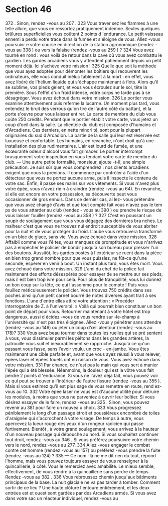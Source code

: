 # Section 46

372 . Sinon, rendez -vous au 207 .
323
Vous traver sez les flammes à une telle allure, que vous en
ressortez pratiquement indemne. Seules quelques brûlures
superficielles vous coûtent 2 points d 'endurance.  Le petit
vaisseau ennemi a perdu votre trace dans la fumée et s'éloigne de
vous. Allez -vous poursuivr e votre course en direction de la
station agronomique (rendez -vous au 338 ) ou vers la falaise
(rendez -vous au 259 ) ?
324
Vous avez tourné en rond : vous voilà de retour dans la cave où
vous avez combattu  le gardien. Les gardes arcadiens vous y
attendent patiemment depuis un petit moment déjà. Ici s'achève
votre mission !
325
Quelle que soit la méthode que vous ayez adoptée pour démonter
les boîtiers qui recouvrent les ordinateurs, elle vous conduit
inéluc tablement à la mort : en effet, vous avez libéré de l'hélium
liquide qui  s'échappe maintenant à flots. Alors qu'il se sublime,
vos pieds gèlent, et vous vous écroulez sur le sol, tête la première.
Sous l'effet d'un froid intense, votre corps ne tarde pas à  se
désagréger. Vous avez échoué dans votre mission.
326
Le portier vous examine attentivement puis referme la lucarne.
Un moment plus tard, vous entendez le bruit des verrous qu'on
tire de l'autre côté du battant, et la porte s'ouvre pour vous
laisser ent rer. La carte de membre du club vous coûte 250
crédits. Pendant que le portier établit votre carte, vous jetez un
coup d'oeil dans la salle. La clientèle du club est composée
d'humains et d'Arcadiens. Ces derniers, en nette minori té, sont
pour la plupart originaires du sud d'Arcadion. La partie de la
salle qui leur est réservée est luxueuse et confortable. Les
humains, en revanche, n'ont droit qu'à une installation des plus
rudimentaires. L'air est lourd de fumée, et une écœurante odeur
d'alcool vous fait grimacer. Le portier interrompt brusquement
votre inspection en vous tendant votre carte de membre du club.
— Une autre petite formalité, monsieur, ajoute -t-il, une simple
précaution. Je suis sûr que vous comprendrez : nos clients
arcadiens exigent que nous la prenions.
Il commence par contrôler à l'aide d'un détecteur que vous ne
portez aucune arme, puis il inspecte le contenu de votre sac.
Enfin, il passe ses mains sur vos vêtements. Si vous n'avez plus
votre épée, vous n'avez rie n à craindre (rendez -vous au 64). En
revanche, si elle est encore en votre possession, sa découverte
peut vous occasionner de gros ennuis. Dans ce dernier cas, al lez-
vous prétendre que vous avez  changé d'avis et que tout compte
fait vous n'avez pas le tem ps de vous attarder au club (rendez -
vous au 390 ) ou prendre le risque de vous laisser fouiller
(rendez -vous au 358 ) ?
327
C'est en poussant un soupir de soulagement que vous vous
dégagez des dernières bra nches. Le malheur c'est que vous ne
trouvez nul endroit susceptible de vous abriter pour la nuit et de
vous protéger du froid. L'aube vous retrouvera transformé en un
bloc de glace, sans vie. Vous avez échoué dans votre mission.
328
Affaibli comme vous l'ê tes, vous manquez de promptitude et
vous n'arrivez pas à empêcher le policier de bondir jusqu'à son
bureau pour presser l'un des boutons. Aussitôt, les gardes postés
à l'extérieur se ruent dans la pièce en bien trop grand nombre
pour que vous puissiez, ne fût-ce qu'une seconde, espérer en
venir à bout. Un instant plus tard, vous êtes mort. Vous avez
échoué dans votre mission.
329
L'ami du chef de la police fait maintenant des efforts désespérés
pour essayer de se mettre sur ses pieds, mais il est bien trop ivre
pour cela. Pour plus de tranquillité, vous lui donnez un bon coup
sur la tête, ce qui l'assomme pour le compte ! Puis vous fouillez
méticuleusement le policier. Vous trouvez 750 crédits dans ses
poches ainsi qu'un petit carnet bourré de notes diverses  ayant
trait à ses fonctions. L'une d'entre elles attire votre attention : «
Procéder interrogatoire de Z. à l'université. » Voilà qui pourrait
bien constituer un bon point de départ pour  vous. Retourner
maintenant à votre hôtel est trop dangereux, aussi d écidez -vous
de vous rendre sur -le-champ à l'université qui n'est pas très
éloignée. Allez -vous y pénétrer sans attendre (rendez -vous au
146) ou jeter un coup d'œil alentour (rendez -vous au 178)?
330
Vous avez beau tourner dans toutes les ruelles qui se pré sentent
à vous, vous dissimuler parmi les piétons dans les grandes
artères, la patrouille vous suit et inexorablement se rapproche.
Jusqu'à ce qu'un passant vous fasse, sans l'avoir voulu, un croc -
en-jambe. Vous êtes maintenant une cible parfaite et, avant  que
vous ayez réussi à vous relever, épées laser et épées fouets ont eu
raison de vous. Vous avez échoué dans votre mission.
331
Par chance, ce n'est pas la main qui vous sert à manier l'épée qui
a été blessée. Néanmoins, la douleur qui est la vôtre vous fait
perdre 2 points d 'endurance.  Si vous ne l'avez déjà fait, vous
pouvez voir ce qui peut se trouver à l'intérieur de l'autre fissure
(rendez -vous au 355 ). Mais si vous estimez qu'il est plus sage de
vous remettre en route, rend ez-vous au 10.
332
Votre épée laser ne vous est d'aucune utilité pour détruire les
modules, à moins que vous ne parveniez à ouvrir leur boîtier. Si
vous désirez essayer de le faire, rendez -vous au 325 . Sinon, vous
pouvez revenir au 381 pour faire un nouvea u choix.
333
Vous progressez péniblement le long d'un passage étroit et
poussiéreux encombré de toiles d'araignée qui s'accrochent à
votre visage. De temps à autre, vous apercevez la lueur rouge des
yeux d'un rongeur radicien qui passe furtivement. Bientôt , à
votre grand soulagement, vous arrivez à la hauteur d'un nouveau
passage qui débouche au nord. Si vous souhaitez continuer tout
droit, rendez -vous au 346 . Si vous préférez poursuivre votre
chemin vers le nord, rendez -vous au 277.
334
Allez -vous engager le combat contre cet homme (rendez -vous au
157) ou préférez -vous prendre la fuite (rendez -vous au 124) ?
335
— Ce nom -là ne me dit rien du tout, répond l'homme, mais vous
pouvez toujours essayer de vous renseigner à la quincaillerie, à
côté. Vous le remerciez avec amabilité. Le mieux semble,
effectivement, de vous rendre à la quincaillerie sans perdre de
temps. Rendez -vous au 382 .
336
Vous rebroussez chemin jusqu'aux bâtiments principaux de la
base. La nuit glaciale ne va pas tarder à tomber. Comment sortir
de ce lieu ? Une haute clôture l'entoure entièrement, et les deux
entrées est et ouest sont gardées par des Arcadiens armés. Si
vous avez dans votre sac un réacteur individuel, rendez -vous au